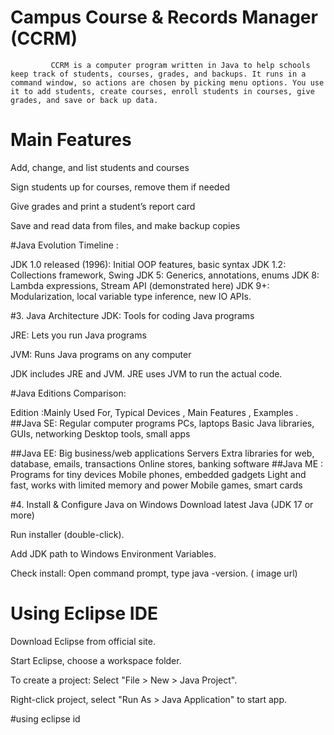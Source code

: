 # Campus Course & Records Manager (CCRM)
             CCRM is a computer program written in Java to help schools keep track of students, courses, grades, and backups. It runs in a command window, so actions are chosen by picking menu options. You use it to add students, create courses, enroll students in courses, give grades, and save or back up data.
             
#  Main Features
Add, change, and list students and courses

Sign students up for courses, remove them if needed

Give grades and print a student’s report card

Save and read data from files, and make backup copies



#Java Evolution Timeline :

JDK 1.0 released (1996): Initial OOP features, basic syntax
JDK 1.2: Collections framework, Swing
JDK 5: Generics, annotations, enums
JDK 8: Lambda expressions, Stream API (demonstrated here)
JDK 9+: Modularization, local variable type inference, new IO APIs.

#3. Java Architecture
JDK: Tools for coding Java programs

JRE: Lets you run Java programs

JVM: Runs Java programs on any computer

JDK includes JRE and JVM. JRE uses JVM to run the actual code.


#Java Editions Comparison:


Edition	  :Mainly Used For, Typical Devices , 	Main Features	 , Examples .
##Java SE: 
   	Regular computer programs	PCs, laptops	Basic Java libraries, GUIs, networking	Desktop tools, small apps
   	
##Java EE:
  	Big business/web applications	Servers	Extra libraries for web, database, emails, transactions	Online stores, banking software
##Java ME	:
   Programs for tiny devices	Mobile phones, embedded gadgets	Light and fast, works with limited memory and power	Mobile games, smart cards

#4. Install & Configure Java on Windows
Download latest Java (JDK 17 or more)

Run installer (double-click).

Add JDK path to Windows Environment Variables.

Check install: Open command prompt, type java -version. ( image url)

# Using Eclipse IDE
Download Eclipse from official site.

Start Eclipse, choose a workspace folder.

To create a project: Select "File > New > Java Project".

Right-click project, select "Run As > Java Application" to start app.

#using eclipse id

